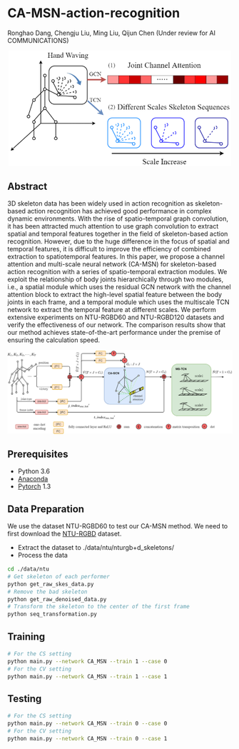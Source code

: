 # CA-MSN-action-recognition
Ronghao Dang, Chengju Liu, Ming Liu, Qijun Chen (Under review for AI COMMUNICATIONS)

<p align="center"><img src="fig/introduction.png" width="500" /></p>

## Abstract
3D skeleton data has been widely used in action recognition as skeleton-based action
recognition has achieved good performance in complex dynamic environments. With
the rise of spatio-temporal graph convolution, it has been attracted much attention to
use graph convolution to extract spatial and temporal features together in the field of
skeleton-based action recognition. However, due to the huge difference in the focus of
spatial and temporal features, it is difficult to improve the efficiency of combined
extraction to spatiotemporal features. In this paper, we propose a channel attention
and multi-scale neural network (CA-MSN) for skeleton-based action recognition with a
series of spatio-temporal extraction modules. We exploit the relationship of body joints
hierarchically through two modules, i.e., a spatial module which uses the residual GCN
network with the channel attention block to extract the high-level spatial feature
between the body joints in each frame, and a temporal module which uses the multiscale
TCN network to extract the temporal feature at different scales. We perform
extensive experiments on NTU-RGBD60 and NTU-RGBD120 datasets and verify the
effectiveness of our network. The comparison results show that our method achieves
state-of-the-art performance under the premise of ensuring the calculation speed.

<p align="center"><img src="fig/model_architecture.png" width="700" /></p>

## Prerequisites
- Python 3.6
- [Anaconda](http://www.anaconda.com/)
- [Pytorch](http://pytorch.org/) 1.3

## Data Preparation

We use the dataset NTU-RGBD60 to test our CA-MSN method. We need to first download the [NTU-RGBD](http://github.com/shahroudy/NTURGB-D) dataset.

- Extract the dataset to ./data/ntu/nturgb+d_skeletons/
- Process the data
```bash
cd ./data/ntu
# Get skeleton of each performer
python get_raw_skes_data.py
# Remove the bad skeleton
python get_raw_denoised_data.py
# Transform the skeleton to the center of the first frame
python seq_transformation.py
```

## Training

```bash
# For the CS setting
python main.py --network CA_MSN --train 1 --case 0
# For the CV setting
python main.py --network CA_MSN --train 1 --case 1
```

## Testing

```bash
# For the CS setting
python main.py --network CA_MSN --train 0 --case 0
# For the CV setting
python main.py --network CA_MSN --train 0 --case 1
```


